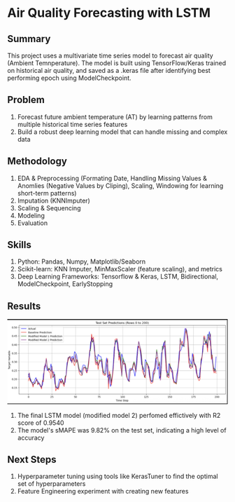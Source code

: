# Air Quality Forecasting with LSTM

## Summary
This project uses a multivariate time series model to forecast air quality (Ambient Temnperature). The model is built using TensorFlow/Keras trained on historical air quality, and saved as a .keras file after identifying best performing epoch using ModelCheckpoint.

## Problem
1. Forecast future ambient temperature (AT) by learning patterns from multiple historical time series features
2. Build a robust deep learning model that can handle missing and complex data

## Methodology
1. EDA & Preprocessing (Formating Date, Handling Missing Values & Anomlies (Negative Values by Cliping), Scaling, Windowing for learning short-term patterns)
3. Imputation (KNNImputer)
4. Scaling & Sequencing
5. Modeling
6. Evaluation

## Skills
1. Python: Pandas, Numpy, Matplotlib/Seaborn
2. Scikit-learn: KNN Imputer, MinMaxScaler (feature scaling), and metrics
3. Deep Learning Frameworks: Tensorflow & Keras, LSTM, Bidirectional, ModelCheckpoint, EarlyStopping

## Results 
![LSTM Model Result](assets/LSTM-Model-Result.png)
1. The final LSTM model (modified model 2) perfomed effictively with R2 score of 0.9540
2. The model's sMAPE was 9.82% on the test set, indicating a high level of accuracy
   
## Next Steps
1. Hyperparameter tuning using tools like KerasTuner to find the optimal set of hyperparameters
2. Feature Engineering experiment with creating new features
